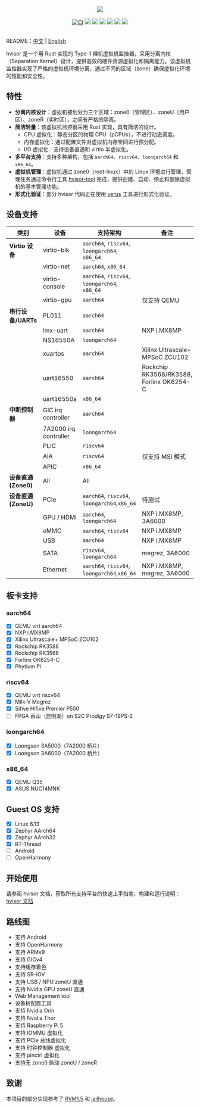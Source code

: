 <p align = "center">
<br><br>
<img src="https://www.syswonder.org/_media/hvisor-logo.svg">
<br><br>
<!-- <img src="https://img.shields.io/badge/hvisor-orange" /> -->
<a href="https://github.com/syswonder/hvisor/actions/workflows/ci.yml"><img src="https://github.com/syswonder/hvisor/actions/workflows/ci.yml/badge.svg?branch=dev" alt="CI" style="max-width: 100%;"></a>
<img src="https://img.shields.io/github/stars/syswonder/hvisor?color=yellow" />
<img src="https://img.shields.io/github/license/syswonder/hvisor?color=red" />
<img src="https://img.shields.io/github/contributors/syswonder/hvisor?color=blue" />
<img src="https://img.shields.io/github/languages/code-size/syswonder/hvisor?color=green">
<img src="https://img.shields.io/github/repo-size/syswonder/hvisor?color=white">
<img src="https://img.shields.io/github/languages/top/syswonder/hvisor?color=orange">
<br><br>
</p>

README：[中文](./README-zh.md) | [English](./README.md)

hvisor 是一个用 Rust 实现的 Type-1 裸机虚拟机监控器，采用分离内核（Separation Kernel）设计，提供高效的硬件资源虚拟化和隔离能力。该虚拟机监控器实现了严格的虚拟机环境分离，通过不同的区域（zone）确保虚拟化环境的性能和安全性。

## 特性

- **分离内核设计**：虚拟机被划分为三个区域：zone0（管理区）、zoneU（用户区）、zoneR（实时区），之间有严格的隔离。
- **简洁轻量**：该虚拟机监控器采用 Rust 实现，具有简洁的设计。
  - CPU 虚拟化：静态分区的物理 CPU（pCPUs），不进行动态调度。
  - 内存虚拟化：通过配置文件对虚拟机内存空间进行预分配。
  - I/O 虚拟化：支持设备直通和 virtio 半虚拟化。
- **多平台支持**：支持多种架构，包括 `aarch64`、`riscv64`、`loongarch64` 和 `x86_64`。
- **虚拟机管理**：虚拟机通过 zone0（root-linux）中的 Linux 环境进行管理，管理任务通过命令行工具 [hvisor-tool](https://github.com/syswonder/hvisor-tool) 完成，提供创建、启动、停止和删除虚拟机的基本管理功能。
- **形式化验证**：部分 hvisor 代码正在使用 [verus](https://github.com/verus-lang/verus) 工具进行形式化验证。

## 设备支持

| **类别**           | **设备**              | **支持架构**                                   | **备注**                                |
| ------------------ | --------------------- | --------------------------------------------- | -------------------------------------- |
| **Virtio 设备**    | virtio-blk            | `aarch64`, `riscv64`, `loongarch64`, `x86_64` |                                        |
|                    | virtio-net            | `aarch64`, `x86_64`                           |                                        |
|                    | virtio-console        | `aarch64`, `riscv64`, `loongarch64`, `x86_64` |                                        |
|                    | virtio-gpu            | `aarch64`                                     | 仅支持 QEMU                             |
| **串行设备/UARTs** | PL011                 | `aarch64`                                      |                                        |
|                    | imx-uart              | `aarch64`                                     | NXP i.MX8MP                            |
|                    | NS16550A              | `loongarch64`                                 |                                        |
|                    | xuartps               | `aarch64`                                     | Xilinx Ultrascale+ MPSoC ZCU102        |
|                    | uart16550             | `aarch64`                                     | Rockchip RK3568/RK3588, Forlinx OK6254-C |
|                    | uart16550a            | `x86_64`                                     |                                        |
| **中断控制器**     | GIC irq controller    | `aarch64`                                      |                                        |
|                    | 7A2000 irq controller | `loongarch64`                                 |                                        |
|                    | PLIC                  | `riscv64`                                     |                                        |
|                    | AIA                   | `riscv64`                                     | 仅支持 MSI 模式                         |
|                    | APIC                  | `x86_64`                                      |                                        |
| **设备直通(Zone0)** | All                  | All                                            |                                        |
| **设备直通(ZoneU)** | PCIe                  | `aarch64`, `riscv64`, `loongarch64`,`x86_64`  | 待测试                                |
|                    | GPU / HDMI            | `aarch64`, `loongarch64`                      |           NXP i.MX8MP, 3A6000                    |
|                    | eMMC                  | `aarch64`, `riscv64`                          | NXP i.MX8MP                           |
|                    | USB                   | `aarch64`                                     |  NXP i.MX8MP                            |   
|                    | SATA                  | `riscv64`, `loongarch64`                      | megrez, 3A6000                         |
|                    | Ethernet              | `aarch64`, `riscv64`, `loongarch64`,`x86_64`  | NXP i.MX8MP, megrez, 3A6000             |

## 板卡支持

### aarch64

- [x] QEMU virt aarch64
- [x] NXP i.MX8MP
- [x] Xilinx Ultrascale+ MPSoC ZCU102
- [x] Rockchip RK3588
- [x] Rockchip RK3568
- [x] Forlinx OK6254-C
- [x] Phytium Pi

### riscv64

- [x] QEMU virt riscv64
- [x] Milk-V Megrez
- [x] Sifive Hifive Premier P550
- [ ] FPGA 香山（昆明湖）on S2C Prodigy S7-19PS-2

### loongarch64

- [x] Loongson 3A5000（7A2000 桥片）
- [x] Loongson 3A6000（7A2000 桥片）

### x86_64

- [x] QEMU Q35
- [x] ASUS NUC14MNK

## Guest OS 支持

- [x] Linux 6.13
- [x] Zephyr AArch64
- [x] Zephyr AArch32
- [x] RT-Thread
- [ ] Android
- [ ] OpenHarmony

## 开始使用

请参阅 hvisor 文档，获取所有支持平台的快速上手指南、构建和运行说明：[hvisor 文档](https://hvisor.syswonder.org/)

## 路线图

- 支持 Android 
- 支持 OpenHarmony
- 支持 ARMv9
- 支持 GICv4
- 支持缓存着色
- 支持 SR-IOV
- 支持 USB / NPU zoneU 直通
- 支持 Nvidia GPU zoneU 直通
- Web Management tool
- 设备树配置工具
- 支持 Nvidia Orin
- 支持 Nvidia Thor
- 支持 Raspberry Pi 5
- 支持 IOMMU 虚拟化
- 支持 PCIe 总线虚拟化
- 支持 时钟控制器 虚拟化
- 支持 pinctrl 虚拟化
- 支持无 zone0 启动 zoneU / zoneR

## 致谢

本项目的部分实现参考了 [RVM1.5](https://github.com/rcore-os/RVM1.5) 和 [jailhouse](https://github.com/siemens/jailhouse)。